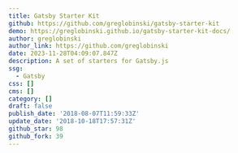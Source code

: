 ```yaml
---
title: Gatsby Starter Kit
github: https://github.com/greglobinski/gatsby-starter-kit
demo: https://greglobinski.github.io/gatsby-starter-kit-docs/
author: greglobinski
author_link: https://github.com/greglobinski
date: 2023-11-28T04:09:07.847Z
description: A set of starters for Gatsby.js
ssg:
  - Gatsby
css: []
cms: []
category: []
draft: false
publish_date: '2018-08-07T11:59:33Z'
update_date: '2018-10-18T17:57:31Z'
github_star: 98
github_fork: 39
---
```

